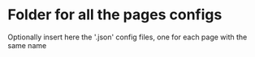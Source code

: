 # Folder for all the pages configs

Optionally insert here the '.json' config files, one for each page with the same name